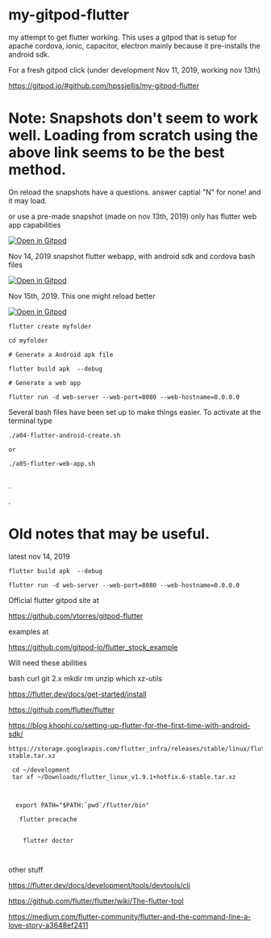 # my-gitpod-flutter


my attempt to get flutter working. This uses a gitpod that is setup for apache cordova, ionic, capacitor, electron mainly because it pre-installs the android sdk.



For a fresh gitpod click (under development Nov 11, 2019, working nov 13th)

https://gitpod.io/#github.com/hpssjellis/my-gitpod-flutter



# Note: Snapshots don't seem to work well. Loading from scratch using the above link seems to be the best method.

On reload the snapshots have a questions. answer  captial "N"  for none! and it may load.
 
or use a pre-made snapshot (made on nov 13th, 2019) only has flutter web app capabilities

[![Open in Gitpod](https://gitpod.io/button/open-in-gitpod.svg)](https://gitpod.io#snapshot/0ee932d3-1a3a-4212-ad4c-0501a16644a2)



Nov 14, 2019 snapshot flutter webapp, with android sdk and cordova bash files

[![Open in Gitpod](https://gitpod.io/button/open-in-gitpod.svg)](https://gitpod.io#snapshot/810fe853-5bb4-460f-bf21-081c7c95a1ab)



Nov 15th, 2019. This one might reload better

[![Open in Gitpod](https://gitpod.io/button/open-in-gitpod.svg)](https://gitpod.io#snapshot/067be67b-6577-446c-95c5-0dacf3f051df)





```
flutter create myfolder

cd myfolder

# Generate a Android apk file

flutter build apk  --debug

# Generate a web app

flutter run -d web-server --web-port=8080 --web-hostname=0.0.0.0

```


Several bash files have been set up to make things easier. To activate at the terminal type  

```
./a04-flutter-android-create.sh

or

./a05-flutter-web-app.sh


```






.





.






# Old notes that may be useful.



latest nov 14, 2019

```
flutter build apk  --debug

flutter run -d web-server --web-port=8080 --web-hostname=0.0.0.0

```

Official flutter gitpod site at 

https://github.com/vtorres/gitpod-flutter

examples at

https://github.com/gitpod-io/flutter_stock_example



Will need these abilities

bash
curl
git 2.x
mkdir
rm
unzip
which
xz-utils

https://flutter.dev/docs/get-started/install


https://github.com/flutter/flutter



https://blog.khophi.co/setting-up-flutter-for-the-first-time-with-android-sdk/


```
https://storage.googleapis.com/flutter_infra/releases/stable/linux/flutter_linux_v1.9.1+hotfix.6-stable.tar.xz

 cd ~/development
 tar xf ~/Downloads/flutter_linux_v1.9.1+hotfix.6-stable.tar.xz
 
 
 
  export PATH="$PATH:`pwd`/flutter/bin"
  
   flutter precache
   
   
    flutter doctor
    
    
 ```


other stuff


https://flutter.dev/docs/development/tools/devtools/cli


https://github.com/flutter/flutter/wiki/The-flutter-tool

https://medium.com/flutter-community/flutter-and-the-command-line-a-love-story-a3648ef2411



